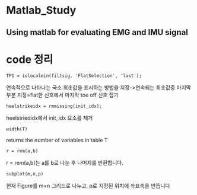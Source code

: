 # Matlab_Study
Using matlab for evaluating EMG and IMU signal
--------
# code 정리

`TF1 = islocalmin(filtsig, 'FlatSelection', 'last');`

연속적으로 나타나는 국소 최솟값을 표시하는 방법을 지정->연속되는 최솟값중 마지막 부분 지정=flat한 신호에서 마지막 toe off 신호 잡기


`heelstrikeidx = rmmissing(init_idx);`

heelstriedidx에서 init_idx 요소를 제거

`width(T)`

returns the number of variables in table T

`r = rem(a,b)`

r = rem(a,b)는 a를 b로 나눈 후 나머지를 반환합니다.

`subplot(m,n,p)`

현재 Figure를 m×n 그리드로 나누고, p로 지정된 위치에 좌표축을 만듭니다
